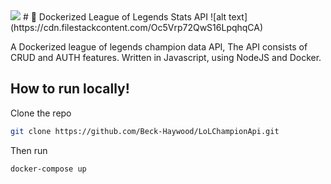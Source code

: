 <img src="https://img.shields.io/docker/image-size/40699781/league_champion_api">
# 🐳 Dockerized League of Legends Stats API
![alt text](https://cdn.filestackcontent.com/Oc5Vrp72QwS16LpqhqCA)

A Dockerized league of legends champion data API, The API consists of CRUD and AUTH features.
Written in Javascript, using NodeJS and Docker.

## How to run locally!
Clone the repo
```bash
git clone https://github.com/Beck-Haywood/LoLChampionApi.git
```
Then run
```bash
docker-compose up
```
